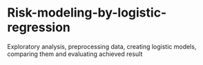 # Risk-modeling-by-logistic-regression
Exploratory analysis, preprocessing data, creating logistic models, comparing them and evaluating achieved result
